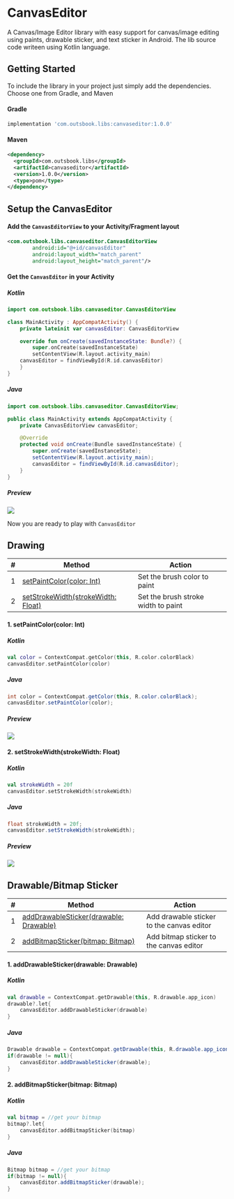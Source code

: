 # CanvasEditor
A Canvas/Image Editor library with easy support for canvas/image editing using paints, drawable sticker, and text sticker in Android. The lib source code writeen using Kotlin language.

## Getting Started
To include the library in your project just simply add the dependencies. Choose one from Gradle, and Maven
#### Gradle
```groovy
implementation 'com.outsbook.libs:canvaseditor:1.0.0'
```
#### Maven
```xml
<dependency>
  <groupId>com.outsbook.libs</groupId>
  <artifactId>canvaseditor</artifactId>
  <version>1.0.0</version>
  <type>pom</type>
</dependency>
```

## Setup the CanvasEditor
#### Add the `CanvasEditorView` to your Activity/Fragment layout
```xml
<com.outsbook.libs.canvaseditor.CanvasEditorView
        android:id="@+id/canvasEditor"
        android:layout_width="match_parent"
        android:layout_height="match_parent"/>
```
#### Get the `CanvasEditor` in your Activity
##### Kotlin
```kotlin
import com.outsbook.libs.canvaseditor.CanvasEditorView

class MainActivity : AppCompatActivity() {
    private lateinit var canvasEditor: CanvasEditorView

    override fun onCreate(savedInstanceState: Bundle?) {
        super.onCreate(savedInstanceState)
        setContentView(R.layout.activity_main)
	canvasEditor = findViewById(R.id.canvasEditor)
    }
}
```
##### Java
```java
import com.outsbook.libs.canvaseditor.CanvasEditorView;

public class MainActivity extends AppCompatActivity {
    private CanvasEditorView canvasEditor;

    @Override
    protected void onCreate(Bundle savedInstanceState) {
        super.onCreate(savedInstanceState);
        setContentView(R.layout.activity_main);
        canvasEditor = findViewById(R.id.canvasEditor);
    }
}
```
##### Preview
![](https://github.com/outsbook/CanvasEditor/blob/master/screenshot/screenshot_1.png?raw=true)

Now you are ready to play with `CanvasEditor`

## Drawing
| # |  Method | Action  |
| ------------ | ------------ | ------------ |
| 1 |  [setPaintColor(color: Int)](#1-setpaintcolorcolor-int) |  Set the brush color to paint |
| 2 |  [setStrokeWidth(strokeWidth: Float)](#2-setstrokewidthstrokeWidth-float) |  Set the brush stroke width to paint |
#### 1. setPaintColor(color: Int)
##### Kotlin
```kotlin
val color = ContextCompat.getColor(this, R.color.colorBlack)
canvasEditor.setPaintColor(color)
```
##### Java
```java
int color = ContextCompat.getColor(this, R.color.colorBlack);
canvasEditor.setPaintColor(color);
```
##### Preview
![](https://github.com/outsbook/CanvasEditor/blob/master/screenshot/screenshot_2.png?raw=true)

#### 2. setStrokeWidth(strokeWidth: Float)
##### Kotlin
```kotlin
val strokeWidth = 20f
canvasEditor.setStrokeWidth(strokeWidth)
```
##### Java
```java
float strokeWidth = 20f;
canvasEditor.setStrokeWidth(strokeWidth);
```
##### Preview
![](https://github.com/outsbook/CanvasEditor/blob/master/screenshot/screenshot_3.png?raw=true)

## Drawable/Bitmap Sticker
| # |  Method | Action  |
| ------------ | ------------ | ------------ |
| 1 |  [addDrawableSticker(drawable: Drawable)](#1-adddrawablestickerdrawable-drawable) |  Add drawable sticker to the canvas editor |
| 2 |  [addBitmapSticker(bitmap: Bitmap)](#2-addbitmapstickerbitmap-bitmap) |  Add bitmap sticker to the canvas editor |
#### 1. addDrawableSticker(drawable: Drawable)
##### Kotlin
```kotlin
val drawable = ContextCompat.getDrawable(this, R.drawable.app_icon)
drawable?.let{
    canvasEditor.addDrawableSticker(drawable)
}
```
##### Java
```java
Drawable drawable = ContextCompat.getDrawable(this, R.drawable.app_icon);
if(drawable != null){
    canvasEditor.addDrawableSticker(drawable);
}
```
#### 2. addBitmapSticker(bitmap: Bitmap)

##### Kotlin
```kotlin
val bitmap = //get your bitmap
bitmap?.let{
    canvasEditor.addBitmapSticker(bitmap)
}
```
##### Java
```java
Bitmap bitmap = //get your bitmap
if(bitmap != null){
    canvasEditor.addBitmapSticker(drawable);
}
```